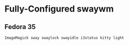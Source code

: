 # Fully-Configured swaywm

## Fedora 35

`ImageMagick sway swaylock swayidle i3status kitty light`


